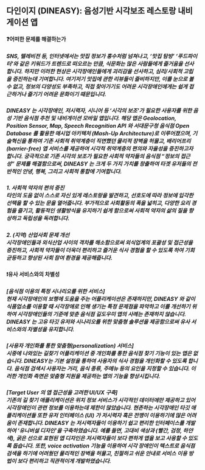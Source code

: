 <h2><strong>다인이지 (DINEASY): 음성기반 시각보조 레스토랑 내비게이션 앱</strong></h2>

<h4><strong>❓어떠한 문제를 해결하는가</strong></h4>
<h5><p>SNS, 텔레비전 등, 인터넷에서는 맛집 정보가 홍수처럼 넘쳐나고, ‘맛집 탐방’ ‘푸드파이터'와 같은 키워드가 트렌드로 떠오르는 만큼, 식문화는 많은 사람들에게 즐거움을 선사합니다. 하지만 이러한 현상은 시각장애인들에게 괴리감을 선사하고, 심리/사회적 고립을 증진하는데 기여합니다. 여기저기 맛집에 관한 리뷰들이 즐비하지만, 이를 눈으로 볼 수 없고, 정보의 다양성도 부족하고, 직접 찾아가기도 어려운 시각장애인에게는 쉽게 접근하거나 즐기기 어려운 문화이기 때문입니다.</p></h5>
<h5><p>DINEASY 는 시각장애인, 저시력자, 시니어 등 ‘시각의 보조'가 필요한 사용자를 위한 음성 기반 음식점 추천 및 내비게이션 모바일 앱입니다. 해당 앱은 Geolocation, Position Sensor, Map, Speech Recognition API 와 서대문구청 음식점 Open Database 를 활용한 매시업 아키텍처 (Mash-Up Architecture)로
이루어졌으며, 기술혁신을 통하여 기존 사회적 취약계층이 직면했던 물리적 장벽을 허물고, 배리어프리 (barrier-free) 앱 서비스를 제공하여 시각적 취약계층의 편의와 자율성을 증진하고자 합니다. 궁극적으로 기존 시각의 보조가 필요한 사회적 약자들의 음식점 “정보의 접근성” 문제를 해결함으로써, DINEASY 는 크게 두
가지 가치를 창출하여 타겟 유저들의 전반적인 안녕, 행복, 그리고 사회적 통합에 기여합니다.</p></h5>
<h5><p>1. 사회적 약자의 편의 증진<br>
타인의 도움 없이 스스로 자신 있게 레스토랑을 발견하고, 선호도에 따라 정보에 입각한 선택을 할 수 있는 문을 열어줍니다. 부가적으로 사회활동의 폭을 넓히고, 다양한 요리 경험을 즐기고, 활동적인 생활방식을 유지하기 쉽게 함으로써 사회적 약자의 삶의 질을 향상하고 독립성을 독려합니다.</p></h5>
<h5><p>2. (지역) 산업사회 문제 개선<br>
시각장애인들과 외식산업 사이의 격차를 해소함으로써 외식업계의 포괄성 및 접근성을 증진하고, 사회적 약자들이 더욱더 편리하고 즐거운 식사 경험을 할 수 있도록 하여 기회균등하고 향상된 사회 참여 환경을 제공해줍니다.</p></h5>
<h4><strong>❗유사 서비스와의 차별성</strong></h4>
<h5><p>[음식점 이용의 특정 시나리오를 위한 서비스]<br>
현재 시각장애인의 보행에 도움을 주는 어플리케이션은 존재하지만, DINEASY 와 같이 식품업소를 이용할 때 시각장애로 인해 생기는 특정 문제점을 파악하고 이를 개선하기 위하여 시각장애인들의 기준에 맞춘 음식점 길도우미 앱의 사례는 존재하지 않습니다. DINEASY 는 고유 타깃 유저와 시나리오를 위한 맞춤형 솔루션을 제공함으로써 유사 서비스와의 차별성을 유지합니다.</p></h5>
<h5><p>[사용자 개인화를 통한 맞춤형(personalization) 서비스]<br>
시중에 나와있는 길찾기 어플리케이션 중 개인화를 통한 음식점 찾기 기능이 있는 앱은 없습니다. DINEASY는 기본 설정을 통하여 사용자의 식사 경험을 개인화할 수 있도록 합니다. 음식점 검색시 사용자는 거리, 음식 종류, 주메뉴 등의 요인을 지정할 수 있습니다. 이러한 개인화 측면은 맞춤형 지원을 제공하는 앱의 기능을 향상시킵니다.</p></h5>
<h5><p>[Target User 의 앱 접근성을 고려한 UI/UX 구축]<br>
기존의 길 찾기 애플리케이션은 위치 정보 서비스가 시각적인 데이터에만 제공하고 있어 시각장애인이 관련 정보를 이용하는데 제한이 많았습니다. 현존하는 시각장애인 타깃 애플리케이션들 또한 유저 인터페이스 (UI) 가 저시력자 혹은 전맹이 이용하기에 많은 어려움이 존재합니다. DINEASY 는 저시력자들이 이용하기 쉽고 편리한 인터페이스를 개발하여 ‘유니버설 디자인’을 구축하였습니다. 예를 들면, 고대비 색상과 (빨간, 검정, 하얀색), 굵은 선으로 표현된 앱 디자인은 저시력자들이 보다 편하게 앱을 보고 사용할 수 있도록 돕습니다. 또한, voice activation 기능을 이용하여 시각 장애인이 텍스트로 음식점 검색을 하기에 어려웠던 물리적인 장벽을 허물고, 친절하고 쉬운 안내로 서비스 이용 방법이 보다 편리하고 직관적이게 개발하였습니다.</p></h5>




